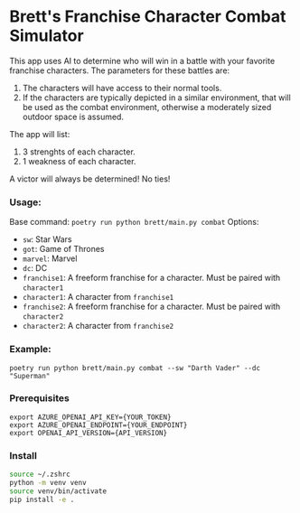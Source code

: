 # Brett's Franchise Character Combat Simulator

This app uses AI to determine who will win in a battle with your favorite franchise characters. The parameters for these 
battles are:
1. The characters will have access to their normal tools.
2. If the characters are typically depicted in a similar environment, that will be used as the combat environment, otherwise a moderately sized outdoor space is assumed.

The app will list:
1. 3 strenghts of each character.
2. 1 weakness of each character.

A victor will always be determined! No ties!

### Usage:
Base command: `poetry run python brett/main.py combat`
Options:
* `sw`: Star Wars
* `got`: Game of Thrones
* `marvel`: Marvel
* `dc`: DC
* `franchise1`: A freeform franchise for a character. Must be paired with `character1`
* `character1`: A character from `franchise1`
* `franchise2`: A freeform franchise for a character. Must be paired with `character2`
* `character2`: A character from `franchise2`

### Example:
`poetry run python brett/main.py combat --sw "Darth Vader" --dc "Superman"`

### Prerequisites
```commandline
export AZURE_OPENAI_API_KEY={YOUR_TOKEN}
export AZURE_OPENAI_ENDPOINT={YOUR_ENDPOINT}
export OPENAI_API_VERSION={API_VERSION}
```

### Install
```bash
source ~/.zshrc
python -m venv venv
source venv/bin/activate
pip install -e .
```